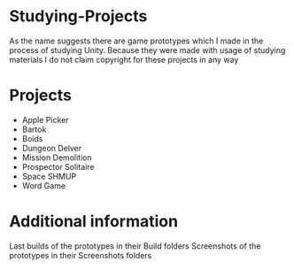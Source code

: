 # Studying-Projects
As the name suggests there are game prototypes which I made in the process of studying Unity. Because they were made with usage of studying materials I do not claim copyright for these projects in any way
# Projects
* Apple Picker
* Bartok
* Boids
* Dungeon Delver
* Mission Demolition
* Prospector Solitaire
* Space SHMUP
* Word Game
# Additional information
Last builds of the prototypes in their Build folders
Screenshots of the prototypes in their Screenshots folders
